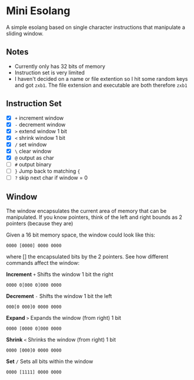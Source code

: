 # Mini Esolang
A simple esolang based on single character instructions that manipulate a sliding window.

## Notes
- Currently only has 32 bits of memory
- Instruction set is very limited
- I haven't decided on a name or file extention so I hit some random keys and got `zxb1`. The file extension and executable are both therefore `zxb1`

## Instruction Set

- [x] `+` increment window
- [x] `-` decrement window
- [x] `>` extend window 1 bit
- [x] `<` shrink window 1 bit
- [x] `/` set window
- [x] `\` clear window
- [x] `@` output as char
- [ ] `#` output binary
- [ ] `}` Jump back to matching `{`
- [ ] `?` skip next char if window = 0

## Window

The window encapsulates the current area of memory that can be manipulated. If you know pointers, think of the left and right bounds as 2 pointers (because they are)

Given a 16 bit memory space, the window could look like this:
```
0000 [0000] 0000 0000
```
where [] the encapsulated bits by the 2 pointers. See how different commands affect the window:

**Increment** `+`
Shifts the window 1 bit the right
```
0000 0[000 0]000 0000
```

**Decrement** `-`
Shifts the window 1 bit the left

```
000[0 000]0 0000 0000
```

**Expand** `>`
Expands the window (from right) 1 bit
```
0000 [0000 0]000 0000
```

**Shrink** `<`
Shrinks the window (from right) 1 bit
```
0000 [000]0 0000 0000
```

**Set** `/`
Sets all bits within the window
```
0000 [1111] 0000 0000
```